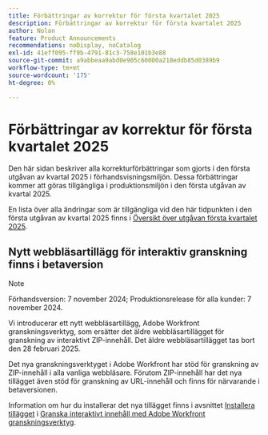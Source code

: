 ```yaml
---
title: Förbättringar av korrektur för första kvartalet 2025
description: Förbättringar av korrektur för första kvartalet 2025
author: Nolan
feature: Product Announcements
recommendations: noDisplay, noCatalog
exl-id: 41eff095-ff9b-4791-81c3-758e101b3e88
source-git-commit: a9abbeaa9abd0e905c60000a218eddb85d0389b9
workflow-type: tm+mt
source-wordcount: '175'
ht-degree: 0%

---
```


# Förbättringar av korrektur för första kvartalet 2025

Den här sidan beskriver alla korrekturförbättringar som gjorts i den första utgåvan av kvartal 2025 i förhandsvisningsmiljön. Dessa förbättringar kommer att göras tillgängliga i produktionsmiljön i den första utgåvan av kvartal 2025.

En lista över alla ändringar som är tillgängliga vid den här tidpunkten i den första utgåvan av kvartal 2025 finns i [Översikt över utgåvan första kvartalet 2025](/help/quicksilver/product-announcements/product-releases/25-q1-release-activity/25-q1-release-overview.md).

## Nytt webbläsartillägg för interaktiv granskning finns i betaversion

>[!NOTE]
>
>Förhandsversion: 7 november 2024; Produktionsrelease för alla kunder: 7 november 2024.

Vi introducerar ett nytt webbläsartillägg, Adobe Workfront granskningsverktyg, som ersätter det äldre webbläsartillägget för granskning av interaktivt ZIP-innehåll. Det äldre webbläsartillägget tas bort den 28 februari 2025.

Det nya granskningsverktyget i Adobe Workfront har stöd för granskning av ZIP-innehåll i alla vanliga webbläsare. Förutom ZIP-innehåll har det nya tillägget även stöd för granskning av URL-innehåll och finns för närvarande i betaversionen.

Information om hur du installerar det nya tillägget finns i avsnittet [Installera tillägget](/help/quicksilver/review-and-approve-work/proofing/reviewing-proofs-within-workfront/review-a-proof/review-proof-in-web-viewer-extension.md#install-the-extension) i [Granska interaktivt innehåll med Adobe Workfront granskningsverktyg](/help/quicksilver/review-and-approve-work/proofing/reviewing-proofs-within-workfront/review-a-proof/review-proof-in-web-viewer-extension.md).
